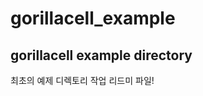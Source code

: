 # gorillacell_example
gorillacell example directory
---------------------------------------
최초의 예제 디렉토리 작업 리드미 파일!
